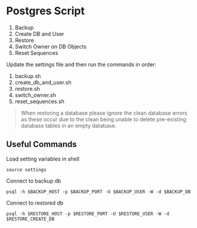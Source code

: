 # Postgres Script

1. Backup
2. Create DB and User
3. Restore
4. Switch Owner on DB Objects
5. Reset Sequences

Update the settings file and then run the commands in order:

1. backup.sh
2. create_db_and_user.sh
3. restore.sh
4. switch_owner.sh
5. reset_sequences.sh

> When restoring a database please ignore the clean database errors as these occur due to the clean being unable to delete pre-existing database tables in an empty database.

## Useful Commands

Load setting variables in shell

    source settings

Connect to backup db

    psql -h $BACKUP_HOST -p $BACKUP_PORT -U $BACKUP_USER -W -d $BACKUP_DB

Connect to restored db

    psql -h $RESTORE_HOST -p $RESTORE_PORT -U $RESTORE_USER -W -d $RESTORE_CREATE_DB